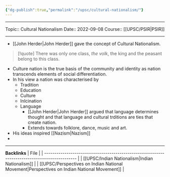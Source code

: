 ```yaml
---
{"dg-publish":true,"permalink":"/upsc/cultural-nationalism/"}
---
```


----
Topic:: Cultural Nationalism
Date:: 2022-09-08
Course:: [[UPSC/PSIR\|PSIR]] 

----
- [[John Herder\|John Herder]] gave the concept of Cultural Nationalism. 
>[!quote] There was only one class, *the volk*, the king and the peasant belong to this class. 
>
- Culture nation is the true basis of the community and identity as nation transcends elements of social differentiation. 
- In his view a nation was characterised by 
	- Tradition
	- Education 
	- Culture 
	- Inlcination 
	- Language 
		- [[John Herder\|John Herder]] argued that language determines thought and that language and cultural trditions are ties that create nation. 
		- Extends towards folklore, dance, music and art. 
- His ideas inspired [[Nazism\|Nazism]]
- 


---
**Backlinks**
| File                                                                                           |
| ---------------------------------------------------------------------------------------------- |
| [[UPSC/Indian Nationalism\|Indian Nationalism]]                                             |
| [[UPSC/Perspectives on Indian National Movement\|Perspectives on Indian National Movement]] |




